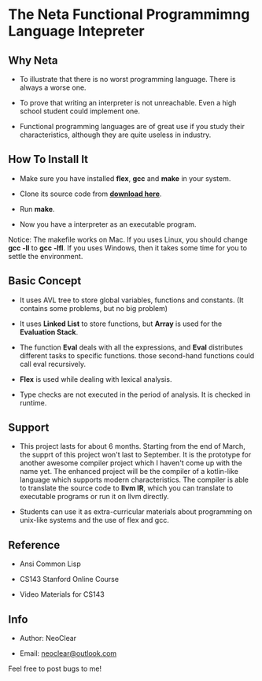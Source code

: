 # The Neta Functional Programmimng Language Intepreter

## Why Neta

+ To illustrate that there is no worst programming language. There is always a worse one.

+ To prove that writing an interpreter is not unreachable. Even a high school student could implement one.

+ Functional programming languages are of great use if you study their characteristics, although they are quite useless in industry.

## How To Install It

+ Make sure you have installed **flex**, **gcc** and **make** in your system.

+ Clone its source code from **[download here](https://github.com/NeoClear/neta.git)**.

+ Run **make**.

+ Now you have a interpreter as an executable program.

Notice: The makefile works on Mac. If you uses Linux, you should change **gcc -ll** to **gcc -lfl**. If you uses Windows, then it takes some time for you to settle the environment.

## Basic Concept

+ It uses AVL tree to store global variables, functions and constants. (It contains some problems, but no big problem)

+ It uses **Linked List** to store functions, but **Array** is used for the **Evaluation Stack**.

+ The function **Eval** deals with all the expressions, and **Eval** distributes different tasks to specific functions. those second-hand functions could call eval recursively.

+ **Flex** is used while dealing with lexical analysis.

+ Type checks are not executed in the period of analysis. It is checked in runtime.

## Support

+ This project lasts for about 6 months. Starting from the end of March, the supprt of this project won't last to September. It is the prototype for another awesome compiler project which I haven't come up with the name yet. The enhanced project will be the compiler of a kotlin-like language which supports modern characteristics. The compiler is able to translate the source code to **llvm IR**, which you can translate to executable programs or run it on llvm directly.

+ Students can use it as extra-curricular materials about programming on unix-like systems and the use of flex and gcc.

## Reference

+ Ansi Common Lisp

+ CS143 Stanford Online Course

+ Video Materials for CS143

## Info

+ Author: NeoClear

+ Email: neoclear@outlook.com

Feel free to post bugs to me!